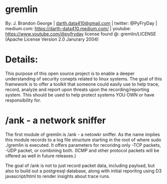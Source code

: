 # gremlin
By: J. Brandon George | darth.data410@gmail.com | twitter: @PyFryDay | medium.com: https://darth-data410.medium.com/ | youtube: https://www.youtube.com/@pyfryday
license found @: gremlin/LICENSE (Apache License Version 2.0 Janurary 2004)

# Details:
This purpose of this open source project is to enable a deeper understanding of security conepts related to linux systems. The goal of this framework is to offer a toolkit that someone could easily use to help trace, record, analyze and report upon threats upon the recording/reporting system. This should be used to help protect systems YOU OWN or have responsibility for. 

# /ank - a network sniffer
The first module of gremlin is /ank - a netowkr sniffer. As the name implies this module records to a log file structure starting in the root of where sudo ./gremlin is executed. It offers parameters for recoridng only -TCP packets, -UDP packet, or combining both. (ICMP and other protocol packets will be offered as well in future releases.)

The goal of /ank is not to just record packet data, including payload, but also to build out a postgresql database, along with initial reporitng using D3 javascript/html to render insights about trace runs. 
